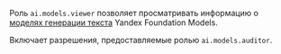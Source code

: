 Роль `ai.models.viewer` позволяет просматривать информацию о [моделях генерации текста](../../../ai-studio/concepts/generation/models.md) Yandex Foundation Models.

Включает разрешения, предоставляемые ролью `ai.models.auditor`.
